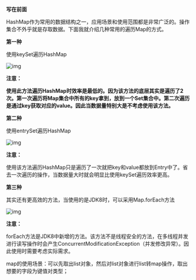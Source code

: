 **写在前面**

HashMap作为常用的数据结构之一，应用场景和使用范围都是非常广泛的。操作集合不外乎就是存取数据。下面我就介绍几种常用的遍历Map的方式。

**第一种**

使用keySet遍历HashMap

![img](https://pics0.baidu.com/feed/b812c8fcc3cec3fd3ece77715d7e4d398694273b.png?token=31a26adb54d5fc0984c3f9c2e003ee35)

**注意：**

**使用此方法遍历HashMap时效率是最低的。因为该方法的底层其实是遍历了2次。第一次遍历将Map集合中所有的key拿到，放到一个Set集合中。第二次遍历是通过key获取对应的value。因此当数据量特别大是不考虑使用该方法。**

**第二种**

使用entrySet遍历HashMap

![img](https://pics3.baidu.com/feed/a2cc7cd98d1001e9fbadb7e532f8e2ea56e79740.png?token=16606c1a9a611d1b20ab864634238c6a)

**注意：**

使用该方法遍历HashMap只是遍历了一次就把key和value都放到Entry中了。省去一次遍历的操作，当数据量大时就会明显比使用keySet遍历效率更高。

**第三种**

其实还有更高效的方法，当使用的是JDK8时，可以采用Map.forEach方法

![img](https://pics0.baidu.com/feed/8c1001e93901213fd24a940adf11afd72d2e95ec.png?token=ac05f0eb8a84237090be91e437fa7598)

**注意：**

forEach方法是JDK8中新增的方法。该方法不是线程安全的方法，在多线程并发进行读写操作时会产生ConcurrentModificationException（并发修改异常）。因此使用时需要考虑实际需求。



map的使用场景：可以先取出list<dto>对象，然后对list对象进行list转map操作，取出想要的字段为键值对类型；


